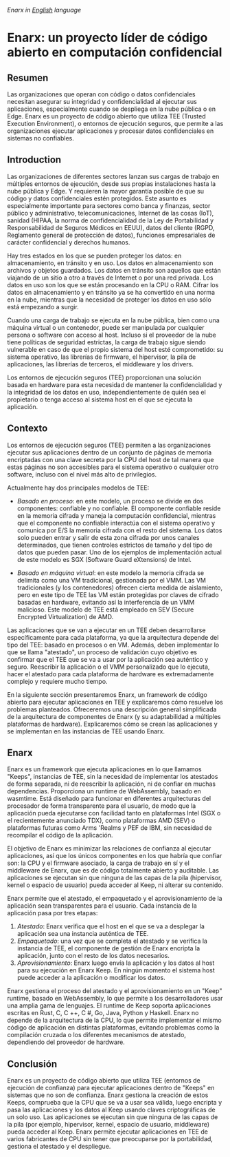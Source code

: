 *Enarx in [English](https://enarx.dev/docs/Start/Introduction/) language*

# Enarx: un proyecto líder de código abierto en computación confidencial

## Resumen

Las organizaciones que operan con código o datos confidenciales necesitan asegurar su integridad y confidencialidad al ejecutar sus aplicaciones, especialmente cuando se despliega en la nube pública o en Edge. Enarx es un proyecto de código abierto que utiliza TEE (Trusted Execution Environment), o entornos de ejecución seguros, que permite a las organizaciones ejecutar aplicaciones y procesar datos confidenciales en sistemas no confiables.

## Introduction

Las organizaciones de diferentes sectores lanzan sus cargas de trabajo en múltiples entornos de ejecución, desde sus propias instalaciones hasta la nube pública y Edge. Y requieren la mayor garantía posible de que su código y datos confidenciales estén protegidos. Este asunto es especialmente importante para sectores como banca y finanzas, sector público y administrativo, telecomunicaciones, Internet de las cosas (IoT), sanidad (HIPAA, la norma de confidencialidad de la Ley de Portabilidad y Responsabilidad de Seguros Médicos en EEUU), datos del cliente (RGPD, Reglamento general de protección de datos), funciones empresariales de carácter confidencial y derechos humanos.

Hay tres estados en los que se pueden proteger los datos: en almacenamiento, en tránsito y en uso. Los datos en almacenamiento son archivos y objetos guardados. Los datos en tránsito son aquellos que están viajando de un sitio a otro a través de Internet o por una red privada. Los datos en uso son los que se están procesando en la CPU o RAM. Cifrar los datos en almacenamiento y en tránsito ya se ha convertido en una norma en la nube, mientras que la necesidad de proteger los datos en uso sólo está empezando a surgir.

Cuando una carga de trabajo se ejecuta en la nube pública, bien como una máquina virtual o un contenedor, puede ser manipulada por cualquier persona o software con acceso al host. Incluso si el proveedor de la nube tiene políticas de seguridad estrictas, la carga de trabajo sigue siendo vulnerable en caso de que el propio sistema del host esté comprometido: su sistema operativo, las librerías de firmware, el hipervisor, la pila de aplicaciones, las librerías de terceros, el middleware y los drivers.

Los entornos de ejecución seguros (TEE) proporcionan una solución basada en hardware para esta necesidad de mantener la confidencialidad y la integridad de los datos en uso, independientemente de quién sea el propietario o tenga acceso al sistema host en el que se ejecuta la aplicación.

## Contexto

Los entornos de ejecución seguros (TEE) permiten a las organizaciones ejecutar sus aplicaciones dentro de un conjunto de páginas de memoria encriptadas con una clave secreta por la CPU del host de tal manera que estas páginas no son accesibles para el sistema operativo o cualquier otro software, incluso con el nivel más alto de privilegios.

Actualmente hay dos principales modelos de TEE:

- _Basado en proceso_: en este modelo, un proceso se divide en dos componentes: confiable y no confiable. El componente confiable reside en la memoria cifrada y maneja la computación confidencial, mientras que el componente no confiable interactúa con el sistema operativo y comunica por E/S la memoria cifrada con el resto del sistema. Los datos solo pueden entrar y salir de esta zona cifrada por unos canales determinados, que tienen controles estrictos de tamaño y del tipo de datos que pueden pasar. Uno de los ejemplos de implementación actual de este modelo es SGX (Software Guard eXtensions) de Intel.

- _Basado en máquina virtual_: en este modelo la memoria cifrada se delimita como una VM tradicional, gestionada por el VMM. Las VM tradicionales (y los contenedores) ofrecen cierta medida de aislamiento, pero en este tipo de TEE las VM están protegidas por claves de cifrado basadas en hardware, evitando así la interferencia de un VMM malicioso. Este modelo de TEE está empleado en SEV (Secure Encrypted Virtualization) de AMD.

Las aplicaciones que se van a ejecutar en un TEE deben desarrollarse específicamente para cada plataforma, ya que la arquitectura depende del tipo del TEE: basado en procesos o en VM. Además, deben implementar lo que se llama &quot;atestado&quot;, un proceso de validación cuyo objetivo es confirmar que el TEE que se va a usar por la aplicación sea auténtico y seguro. Reescribir la aplicación o el VMM personalizado que lo ejecuta, hacer el atestado para cada plataforma de hardware es extremadamente complejo y requiere mucho tiempo.

En la siguiente sección presentaremos Enarx, un framework de código abierto para ejecutar aplicaciones en TEE y explicaremos cómo resuelve los problemas planteados. Ofreceremos una descripción general simplificada de la arquitectura de componentes de Enarx (y su adaptabilidad a múltiples plataformas de hardware). Explicaremos cómo se crean las aplicaciones y se implementan en las instancias de TEE usando Enarx.

## Enarx

Enarx es un framework que ejecuta aplicaciones en lo que llamamos &quot;Keeps&quot;, instancias de TEE, sin la necesidad de implementar los atestados de forma separada, ni de reescribir la aplicación, ni de confiar en muchas dependencias. Proporciona un runtime de WebAssembly, basado en wasmtime. Está diseñado para funcionar en diferentes arquitecturas del procesador de forma transparente para el usuario, de modo que la aplicación pueda ejecutarse con facilidad tanto en plataformas Intel (SGX o el recientemente anunciado TDX), como plataformas AMD (SEV) o plataformas futuras como Arms &#39;Realms y PEF de IBM, sin necesidad de recompilar el código de la aplicación.

El objetivo de Enarx es minimizar las relaciones de confianza al ejecutar aplicaciones, así que los únicos componentes en los que habría que confiar son: la CPU y el firmware asociado, la carga de trabajo en sí y el middleware de Enarx, que es de código totalmente abierto y auditable. Las aplicaciones se ejecutan sin que ninguna de las capas de la pila (hipervisor, kernel o espacio de usuario) pueda acceder al Keep, ni alterar su contenido.

Enarx permite que el atestado, el empaquetado y el aprovisionamiento de la aplicación sean transparentes para el usuario. Cada instancia de la aplicación pasa por tres etapas:

1. _Atestado_: Enarx verifica que el host en el que se va a desplegar la aplicación sea una instancia auténtica de TEE.
2. _Empaquetado_: una vez que se completa el atestado y se verifica la instancia de TEE, el componente de gestión de Enarx encripta la aplicación, junto con el resto de los datos necesarios.
3. _Aprovisionamiento_: Enarx luego envía la aplicación y los datos al host para su ejecución en Enarx Keep. En ningún momento el sistema host puede acceder a la aplicación o modificar los datos.

Enarx gestiona el proceso del atestado y el aprovisionamiento en un &quot;Keep&quot; runtime, basado en WebAssembly, lo que permite a los desarrolladores usar una amplia gama de lenguajes. El runtime de Keep soporta aplicaciones escritas en Rust, C, C ++, C #, Go, Java, Python y Haskell. Enarx no depende de la arquitectura de la CPU, lo que permite implementar el mismo código de aplicación en distintas plataformas, evitando problemas como la compilación cruzada o los diferentes mecanismos de atestado, dependiendo del proveedor de hardware.

## Conclusión

Enarx es un proyecto de código abierto que utiliza TEE (entornos de ejecución de confianza) para ejecutar aplicaciones dentro de &quot;Keeps&quot; en sistemas que no son de confianza. Enarx gestiona la creación de estos Keeps, comprueba que la CPU que se va a usar sea válida, luego encripta y pasa las aplicaciones y los datos al Keep usando claves criptográficas de un solo uso. Las aplicaciones se ejecutan sin que ninguna de las capas de la pila (por ejemplo, hipervisor, kernel, espacio de usuario, middleware) pueda acceder al Keep. Enarx permite ejecutar aplicaciones en TEE de varios fabricantes de CPU sin tener que preocuparse por la portabilidad, gestiona el atestado y el despliegue.
